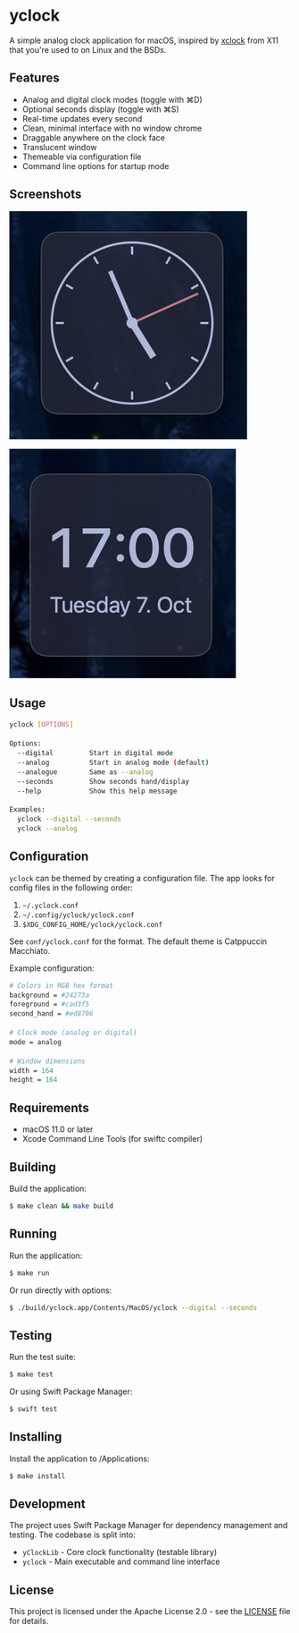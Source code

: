 # yclock

A simple analog clock application for macOS, inspired by
[xclock](https://www.x.org/releases/X11R7.6/doc/man/man1/xclock.1.xhtml)
from X11 that you're used to on Linux and the BSDs.

## Features

- Analog and digital clock modes (toggle with ⌘D)
- Optional seconds display (toggle with ⌘S)
- Real-time updates every second
- Clean, minimal interface with no window chrome
- Draggable anywhere on the clock face
- Translucent window
- Themeable via configuration file
- Command line options for startup mode

## Screenshots
<img
  src="doc/yclock-analogue.png"
  alt="yclock analogue"
/>

<img
  src="doc/yclock-digital.png"
  alt="yclock digital"
/>

## Usage

```bash
yclock [OPTIONS]

Options:
  --digital         Start in digital mode
  --analog          Start in analog mode (default)
  --analogue        Same as --analog
  --seconds         Show seconds hand/display
  --help            Show this help message

Examples:
  yclock --digital --seconds
  yclock --analog
```

## Configuration

`yclock` can be themed by creating a configuration file. The app looks
for config files in the following order:
1. `~/.yclock.conf`
2. `~/.config/yclock/yclock.conf`
3. `$XDG_CONFIG_HOME/yclock/yclock.conf`

See `conf/yclock.conf` for the format. The default theme is Catppuccin
Macchiato.

Example configuration:
```perl
# Colors in RGB hex format
background = #24273a
foreground = #cad3f5
second_hand = #ed8796

# Clock mode (analog or digital)
mode = analog

# Window dimensions
width = 164
height = 164
```

## Requirements

- macOS 11.0 or later
- Xcode Command Line Tools (for swiftc compiler)

## Building

Build the application:
```bash
$ make clean && make build
```

## Running

Run the application:
```bash
$ make run
```

Or run directly with options:
```bash
$ ./build/yclock.app/Contents/MacOS/yclock --digital --seconds
```

## Testing

Run the test suite:
```bash
$ make test
```

Or using Swift Package Manager:
```bash
$ swift test
```

## Installing

Install the application to /Applications:
```bash
$ make install
```

## Development

The project uses Swift Package Manager for dependency management and testing.
The codebase is split into:
- `yClockLib` - Core clock functionality (testable library)
- `yclock` - Main executable and command line interface

## License

This project is licensed under the Apache License 2.0 - see the
[LICENSE](LICENSE) file for details.
